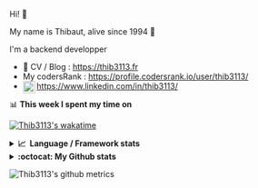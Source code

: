 Hi! 👋

My name is Thibaut, alive since 1994 🍷

I'm a backend developper

-   📝 CV / Blog : https://thib3113.fr
-   My codersRank : https://profile.codersrank.io/user/thib3113/
-   <a href="https://www.linkedin.com/in/thib3113/"><img align="left" alt="Thib3113's Linkedin" width="21px" src="https://img.icons8.com/color/48/linkedin.png" /></a> https://www.linkedin.com/in/thib3113/

📊 **This week I spent my time on**

[![Thib3113's wakatime](https://github-readme-stats.vercel.app/api/wakatime?username=thib3113&layout=default&theme=dracula&langs_count=6&hide_title=true&hide_border=true)](https://wakatime.com/@thib3113)

<details>
  <summary><b>📈&nbsp;&nbsp;Language&nbsp;/&nbsp;Framework stats</b></summary>
  <br/>  
  <a href='https://profile.codersrank.io/user/thib3113/'>
  <img src='http://cr-skills-chart-widget.azurewebsites.net/api/api?username=thib3113&padding=30&skills=php,batchfile,javascript,less,mysql,reactjs,scss,shell,typescript,vue'>
  </a>
</details>

<details>
  <summary><b>:octocat: My Github stats</b></summary>
  <br/>  
  
  <img src="https://github-readme-stats.vercel.app/api?username=thib3113&theme=dracula&show_icons=true&" alt="Thib3113's GitHub stats" />

<!--START_SECTION:activity-->

1. 🗣 Commented on [#338](https://github.com/icebob/fastest-validator/issues/338#issuecomment-1753485008) in [icebob/fastest-validator](https://github.com/icebob/fastest-validator)
2. 🗣 Commented on [#337](https://github.com/icebob/fastest-validator/issues/337#issuecomment-1752504557) in [icebob/fastest-validator](https://github.com/icebob/fastest-validator)
3. 🗣 Commented on [#337](https://github.com/icebob/fastest-validator/issues/337#issuecomment-1752467696) in [icebob/fastest-validator](https://github.com/icebob/fastest-validator)
4. 🗣 Commented on [#338](https://github.com/icebob/fastest-validator/issues/338#issuecomment-1752146148) in [icebob/fastest-validator](https://github.com/icebob/fastest-validator)
5. 🗣 Commented on [#337](https://github.com/icebob/fastest-validator/issues/337#issuecomment-1752145241) in [icebob/fastest-validator](https://github.com/icebob/fastest-validator)
 <!--END_SECTION:activity-->

</details>

![Thib3113's github metrics](https://gist.githubusercontent.com/thib3113/83a96e16f8bca103f1b0e376186c66ec/raw/github-metrics.svg)

